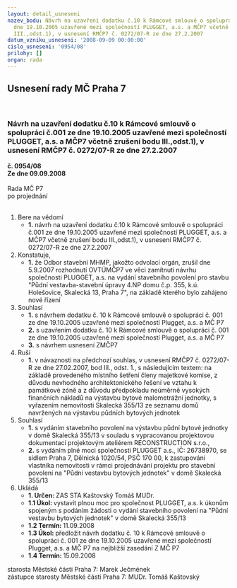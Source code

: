 ```yaml
---
layout: detail_usneseni
nazev_bodu: Návrh na uzavření dodatku č.10 k Rámcové smlouvě o spolupráci č.001 ze
  dne 19.10.2005 uzavřené mezi společností PLUGGET, a.s. a MČP7 včetně zrušení bodu
  III.,odst.1), v usnesení RMČP7 č. 0272/07-R ze dne 27.2.2007
datum_vzniku_usneseni: '2008-09-09 00:00:00'
cislo_usneseni: '0954/08'
prilohy: []
organ: rada
---
```

<div id="ucUsn_pList" class="usn">
	<span><h2>Usnesení rady MČ Praha 7 </h2>
<br></span><div class="standBody">
<span><h3>Návrh na uzavření dodatku č.10 k Rámcové smlouvě o spolupráci č.001 ze dne 19.10.2005 uzavřené mezi společností PLUGGET, a.s. a MČP7 včetně zrušení bodu III.,odst.1), v usnesení RMČP7 č. 0272/07-R ze dne 27.2.2007</h3></span><div class="center">
		<strong>č. 0954/08</strong><br>
	</div>
<div class="center">
		<strong>Ze dne 09.09.2008</strong><br><br>
	</div>Rada MČ P7<br> po projednání<br><br><ol>
<li>Bere na vědomí<ul><li>
<strong>1.</strong> návrh na uzavření dodatku č.10 k Rámcové smlouvě o spolupráci č.001 ze dne 19.10.2005 uzavřené mezi společností PLUGGET, a.s. a MČP7 včetně zrušení bodu III.,odst.1), v usnesení RMČP7 č. 0272/07-R ze dne 27.2.2007</li></ul>
</li>
<li>Konstatuje,<ul><li>
<strong>1.</strong> že Odbor stavební MHMP, jakožto odvolací orgán, zrušil dne 5.9.2007 rozhodnutí OVTÚMČP7 ve věci zamítnutí návrhu společnosti PLUGGET, a.s. na vydání stavebního povolení pro stavbu "Půdní vestavba-stavební úpravy 4.NP domu č.p. 355, k.ú. Holešovice, Skalecká 13, Praha 7", na základě kterého bylo zahájeno nové řízení</li></ul>
</li>
<li>Souhlasí<ul>
<li>
<strong>1.</strong> s návrhem dodatku č. 10 k Rámcové smlouvě o spolupráci č. 001 ze dne 19.10.2005 uzavřené mezi společností Plugget, a.s. a MČ P7</li>
<li>
<strong>2.</strong> s uzavřením dodatku č. 10 k Rámcové smlouvě o spolupráci č. 001 ze dne 19.10.2005 uzavřené mezi společností Plugget, a.s. a MČ P7</li>
<li>
<strong>3.</strong> s návrhem usnesení ZMČP7</li>
</ul>
</li>
<li>Ruší<ul><li>
<strong>1.</strong> v  návaznosti na předchozí souhlas, v  usnesení RMČP7 č. 0272/07-R ze dne 27.02.2007, bod III., odst. 1., s následujícím textem: na základě provedeného místního šetření členy majetkové komise, z důvodu nevhodného architektonického řešení  ve vztahu k památkové zóně a z důvodu předpokladu neúměrně vysokých finančních nákladů na výstavbu bytové malometrážní jednotky, s vyřazením nemovitosti Skalecká 355/13 ze seznamu domů navržených na výstavbu půdních bytových jednotek</li></ul>
</li>
<li>Souhlasí<ul>
<li>
<strong>1.</strong> s vydáním stavebního povolení na výstavbu půdní bytové jednotky v domě Skalecká 355/13 v souladu s vypracovanou projektovou dokumentací  projektovým ateliérem RECONSTRUCTION s.r.o., </li>
<li>
<strong>2.</strong> s vydáním plné moci společnosti PLUGGET a.s.,  IČ: 26738970, se sídlem Praha 7, Dělnická 1020/54, PSČ 170 00, k zastupování vlastníka nemovitosti v rámci projednávání projektu pro stavební povolení na "Půdní vestavbu bytových jednotek" v domě Skalecká 355/13</li>
</ul>
</li>
<li>Ukládá<ul>
<li>
<strong>1. Určen: </strong>ZAS STA Kaštovský Tomáš MUDr.</li>
<li>
<strong>1.1 Úkol: </strong>vystavit plnou moc pro společnost PLUGGET, a.s. k úkonům spojeným s podáním žádosti o vydání stavebního povolení na "Půdní vestavbu bytových jednotek" v domě Skalecká 355/13</li>
<li>
<strong>1.2 Termín: </strong>11.09.2008</li>
<li>
<strong>1.3 Úkol: </strong>předložit návrh dodatku č. 10 k Rámcové smlouvě o spolupráci č. 001 ze dne 19.10.2005 uzavřené mezi společností Plugget, a.s. a MČ P7 na nejbližší zasedání Z MČ P7</li>
<li>
<strong>1.4 Termín: </strong>15.09.2008</li>
</ul>
</li>
</ol>starosta Městské části Praha 7: Marek Ječmének<br>zástupce starosty Městské části Praha 7: MUDr. Tomáš Kaštovský 
</div>
</div>